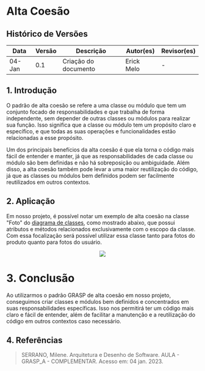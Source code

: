 # Alta Coesão

## Histórico de Versões

| Data   | Versão | Descrição                                  | Autor(es)    | Revisor(es) |
| ------ | ------ | ------------------------------------------ | ------------ | ----------- |
| 04-Jan | 0.1    | Criação do documento                       | Erick Melo   | -           |

## 1. Introdução

O padrão de alta coesão se refere a uma classe ou módulo que tem um conjunto focado de responsabilidades e que trabalha de forma independente, sem depender de outras classes ou módulos para realizar sua função. Isso significa que a classe ou módulo tem um propósito claro e específico, e que todas as suas operações e funcionalidades estão relacionadas a esse propósito.

Um dos principais benefícios da alta coesão é que ela torna o código mais fácil de entender e manter, já que as responsabilidades de cada classe ou módulo são bem definidas e não há sobreposição ou ambiguidade. Além disso, a alta coesão também pode levar a uma maior reutilização do código, já que as classes ou módulos bem definidos podem ser facilmente reutilizados em outros contextos.

## 2. Aplicação

Em nosso projeto, é possível notar um exemplo de alta coesão na classe "Foto" do [diagrama de classes](https://unbarqdsw2022-2.github.io/2022.2_G2_RiFA/#/Modelagem/diagrama_classes), como mostrado abaixo, que possui atributos e métodos relacionados exclusivamente com o escopo da classe. Com essa focalização será possível utilizar essa classe tanto para fotos do produto quanto para fotos do usuário.

<center>
<img src="https://user-images.githubusercontent.com/48844857/210676285-45109b8d-aee4-44de-8c4b-d57fd5996afb.png">
</center>

# 3. Conclusão

Ao utilizarmos o padrão GRASP de alta coesão em nosso projeto, conseguimos criar classes e módulos bem definidos e concentrados em suas responsabilidades específicas. Isso nos permitirá ter um código mais claro e fácil de entender, além de facilitar a manutenção e a reutilização do código em outros contextos caso necessário.

## 4. Referências

> SERRANO, Milene. Arquitetura e Desenho de Software. AULA - GRASP_A - COMPLEMENTAR. Acesso em: 04 jan. 2023.